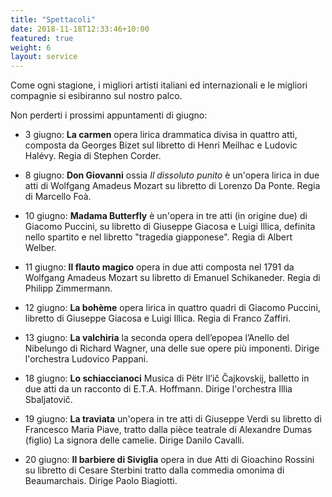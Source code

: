 ```yaml
---
title: "Spettacoli"
date: 2018-11-18T12:33:46+10:00
featured: true
weight: 6
layout: service
---
```


Come ogni stagione, i migliori artisti italiani ed internazionali e le migliori compagnie si esibiranno sul nostro palco.

Non perderti i prossimi appuntamenti di giugno:

* 3 giugno: **La carmen** opera lirica drammatica divisa in quattro atti, composta da Georges Bizet sul libretto di Henri Meilhac e Ludovic Halévy. Regia di Stephen Corder.

* 8 giugno: **Don Giovanni** ossia _Il dissoluto punito_ è un'opera lirica in due atti di Wolfgang Amadeus Mozart su libretto di Lorenzo Da Ponte. Regia di Marcello Foà.

* 10 giugno: **Madama Butterfly** è un'opera in tre atti (in origine due) di Giacomo Puccini, su libretto di Giuseppe Giacosa e Luigi Illica, definita nello spartito e nel libretto "tragedia giapponese". Regia di Albert Welber.

* 11 giugno: **Il flauto magico**  opera in due atti composta nel 1791 da Wolfgang Amadeus Mozart su libretto di Emanuel Schikaneder. Regia di Philipp Zimmermann.

* 12 giugno: **La bohème**  opera lirica in quattro quadri di Giacomo Puccini, libretto di Giuseppe Giacosa e Luigi Illica. Regia di Franco Zaffiri.

* 13 giugno: **La valchiria** la seconda opera dell’epopea l’Anello del Nibelungo di Richard Wagner, una delle sue opere più imponenti. Dirige l'orchestra Ludovico Pappani.

* 18 giugno: **Lo schiaccianoci** Musica di Pëtr Il’ič Čajkovskij, balletto in due atti da un racconto di E.T.A. Hoffmann. Dirige l'orchestra Illia Sbaljatovič.


* 19 giugno: **La traviata** un'opera in tre atti di Giuseppe Verdi su libretto di Francesco Maria Piave, tratto dalla pièce teatrale di Alexandre Dumas (figlio) La signora delle camelie. Dirige Danilo Cavalli.

* 20 giugno: **Il barbiere di Siviglia** opera in due Atti di Gioachino Rossini su libretto di Cesare Sterbini tratto dalla commedia omonima di Beaumarchais. Dirige Paolo Biagiotti.